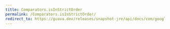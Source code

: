 ```yaml
---
title: Comparators.isInStrictOrder
permalink: /Comparators.isInStrictOrder/
redirect_to: https://guava.dev/releases/snapshot-jre/api/docs/com/google/common/collect/Comparators.html#isInStrictOrder-java.lang.Iterable-java.util.Comparator-
---
```


